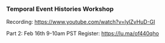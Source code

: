 ### Temporal Event Histories Workshop

Recording: https://www.youtube.com/watch?v=lylZvHuD-GI

Part 2: Feb 16th 9-10am PST
Register: https://lu.ma/of440qho
